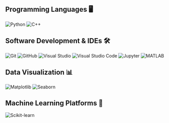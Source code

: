 ## Programming Languages 🖥️
![Python](https://img.shields.io/badge/Python-%23ADD8E6?style=for-the-badge&logo=Python) ![C++](https://img.shields.io/badge/C%2B%2B-%234169E1?style=for-the-badge&logo=C%2B%2B)
<br>

## Software Development & IDEs 🛠️
![Git](https://img.shields.io/badge/Git-%23FFF8DC?style=for-the-badge&logo=git) ![GitHub](https://img.shields.io/badge/GitHub-%23696969?style=for-the-badge&logo=github) ![Visual Studio](https://img.shields.io/badge/Visual%20Studio%20-%20%237B68EE%09?style=for-the-badge&logo=Visual%20Studio) ![Visual Studio Code](https://img.shields.io/badge/Visual%20Studio%20Code%20-%20%231E90FF%09?style=for-the-badge&logo=Visual%20Studio%20Code) ![Jupyter](https://img.shields.io/badge/Jupyter-%23FFF8DC?style=for-the-badge&logo=Jupyter) ![MATLAB](https://img.shields.io/badge/MATLAB%20%20-%20%23D2691E?style=for-the-badge&logo=MATLAB)
<br>

## Data Visualization 📊
![Matplotlib](https://img.shields.io/badge/Matplotlib%20-%20%23FF6347?style=for-the-badge&logo=Matplotlib%20) ![Seaborn](https://img.shields.io/badge/Seaborn%20-%20%235F9EA0?style=for-the-badge&logo=Seaborn)
<br>

## Machine Learning Platforms 🤖
![Scikit-learn](https://img.shields.io/badge/Scikit-learn%20-%20%23FF8C00?style=for-the-badge&logo=Scikit-learn)
<br>
